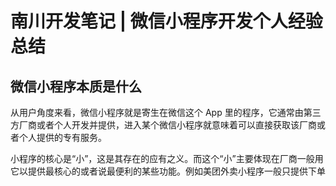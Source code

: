 # 南川开发笔记 | 微信小程序开发个人经验总结

## 微信小程序本质是什么

从用户角度来看，微信小程序就是寄生在微信这个 App 里的程序，它通常由第三方厂商或者个人开发并提供，进入某个微信小程序就意味着可以直接获取该厂商或者个人提供的专有服务。

小程序的核心是“小”，这是其存在的应有之义。而这个“小”主要体现在厂商一般用它以提供最核心的或者说最便利的某些功能。例如美团外卖小程序一般只提供下单
